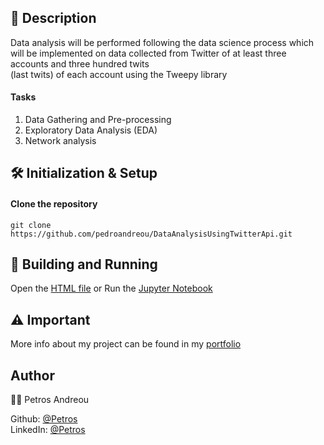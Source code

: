 ## 📰 Description
Data analysis will be performed following the data science process which will be implemented on data collected from Twitter of at least three accounts and three hundred twits   
(last twits) of each account using the Tweepy library

#### Tasks
1. Data Gathering and Pre-processing  
2. Exploratory Data Analysis (EDA)
3. Network analysis

## 🛠 Initialization & Setup
#### Clone the repository  
    git clone https://github.com/pedroandreou/DataAnalysisUsingTwitterApi.git


## 🚀 Building and Running
Open the [HTML file](https://github.com/pedroandreou/DataAnalysisUsingTwitterApi/blob/main/python.html) or Run the [Jupyter Notebook](https://github.com/pedroandreou/DataAnalysisUsingTwitterApi/blob/main/python.ipynb)

## ⚠ Important
More info about my project can be found in my [portfolio](https://pedroandreou.github.io/#DataAnalysisTweepy)

## Author  
👨🏼 Petros Andreou

Github: [@Petros](https://github.com/pedroandreou)  
LinkedIn: [@Petros](https://www.linkedin.com/in/petrosandreou80/)
